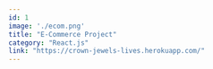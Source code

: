 ```yaml
---
id: 1
image: './ecom.png'
title: "E-Commerce Project"
category: "React.js"
link: "https://crown-jewels-lives.herokuapp.com/"
---
```

